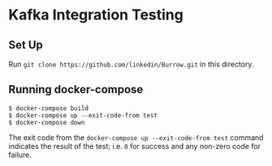 # Kafka Integration Testing

## Set Up

Run `git clone https://github.com/linkedin/Burrow.git` in this directory.

## Running docker-compose

    $ docker-compose build
    $ docker-compose up --exit-code-from test
    $ docker-compose down

The exit code from the `docker-compose up --exit-code-from test` command
indicates the result of the test; i.e. `0` for success and any non-zero code
for failure.
